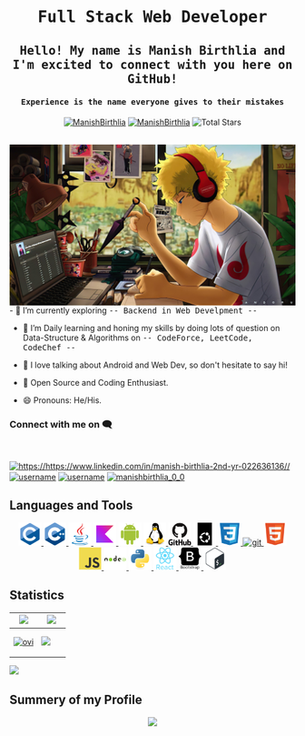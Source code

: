 
<!-- <img align="right" height="260px" width="300px" src="https://github.com/ManishBirthlia/Manish-Profile/blob/main/pngwing.com.png"/> -->
<p align="center"><h1 align="center"> <samp> Full Stack Web Developer</samp></h2></p>
<p align="center" color="slategrey" font-family="sans-serif"><h2 align="center"><samp>Hello! My name is Manish Birthlia and I'm excited to connect with you here on GitHub!
 </samp></h2></p>
<p align="center"><h4 align="center"><samp> Experience is the name everyone gives to their mistakes </samp></h4></p>
<p align="center"> 
	<a href="https://github.com/ManishBirthlia"><img src="https://komarev.com/ghpvc/?username=ManishBirthlia" alt="ManishBirthlia"/></a>
	<a href="https://github.com/ManishBirthlia?tab=repositories"><img src="https://badges.pufler.dev/repos/ManishBirthlia" alt="ManishBirthlia" /></a>
	<img src="https://img.shields.io/github/stars/ManishBirthlia?label=Stars" alt="Total Stars">
</p>
<br>
<!-- Manish Kumar  -->
<!-- contribution graph -->
<!-- img src="https://media.giphy.com/media/qzOs8XQGFNIoCiWo4r/giphy.gif" width="350px" height="300px" alt=gif align="right"--> 
<!-- <img align="right" ="10px" width="400px" src="https://user-images.githubusercontent.com/96776615/156993801-d8d72515-03a9-4421-8166-4cc1feed507b.gif"/> -->
<!-- <img align="right" ="10px" width="400px" src="https://github.com/ManishBirthlia/Manish-Profile/blob/main/pngwing.com.png"/> -->
<img align="right" width="591px" src="https://github.com/ManishBirthlia/Manish-Profile/blob/main/6225d1124e42f.jpg"/>
<div width="50%">
- 🔭 I’m currently exploring  <samp align="center">-- Backend in Web Develpment -- </samp>  <!-- [enviroCar](https://github.com/enviroCar)  -->

- 🌱 I’m Daily learning and honing my skills by doing lots of question on Data-Structure & Algorithms on <samp align="center">  -- CodeForce, LeetCode, CodeChef -- </samp>

- 💬 I love talking about Android and Web Dev, so don't hesitate to say hi!   
  
- 🥇 Open Source and Coding Enthusiast.
- 😄 Pronouns: He/His.

<!-- 📫 How to reach me: [Linkedin](https://www.linkedin.com/in/manish-birthlia-2nd-yr-022636136/), manishbirthliya@gmail.com
</div>-->
### Connect with me on :left_speech_bubble:
<br>	
<p align="left">
<a href="https://https://www.linkedin.com/in/manish-birthlia-2nd-yr-022636136//" target="blank"><img align="center" src="https://raw.githubusercontent.com/rahuldkjain/github-profile-readme-generator/master/src/images/icons/Social/linked-in-alt.svg" alt="https://https://www.linkedin.com/in/manish-birthlia-2nd-yr-022636136//" height="30" width="40" /></a>
<a href="https://leetcode.com/ManishBirthlia/" target="blank"><img align="center" src="https://raw.githubusercontent.com/rahuldkjain/github-profile-readme-generator/master/src/images/icons/Social/leet-code.svg" alt="username" height="30" width="40" /></a>
<a href="https://twitter.com/BirthliaManish" target="blank"><img align="center" src="https://raw.githubusercontent.com/rahuldkjain/github-profile-readme-generator/master/src/images/icons/Social/twitter.svg" alt="username" height="30" width="40" /></a>
<a href="https://www.instagram.com/manishbirthlia_0_0/" target="blank"><img align="center" src="https://raw.githubusercontent.com/rahuldkjain/github-profile-readme-generator/master/src/images/icons/Social/instagram.svg" alt="manishbirthlia_0_0" height="30" width="40" /></a>
</p>
 
	
## Languages and Tools </h3>
<p align="center">
    <a href="https://www.cprogramming.com/" target="_blank">
        <img
            src="https://github.com/devicons/devicon/blob/master/icons/c/c-original.svg"
            alt="c"
            width="40"
            height="40"
        />
    </a>
    <a href="https://www.w3schools.com/cpp/" target="_blank">
        <img
            src="https://github.com/devicons/devicon/blob/master/icons/cplusplus/cplusplus-original.svg"
            alt="c++"
            width="40"
            height="40"
        />
    </a>
  <a href="https://www.java.com" target="_blank">
        <img
            src="https://github.com/devicons/devicon/blob/master/icons/java/java-original.svg"
            alt="java"
            width="40"
            height="40"
        />
    </a>
  <a href="https://kotlinlang.org/" target="_blank">
        <img
            src="https://github.com/devicons/devicon/blob/master/icons/kotlin/kotlin-original.svg"
            alt="kotlin"
            width="40"
            height="40"
        />
    </a>
   <a href="https://www.android.com/intl/en_in/what-is-android/" target="_blank">
        <img
            src="https://github.com/devicons/devicon/blob/master/icons/android/android-original.svg"
            alt="android"
            width="40"
            height="40"
        />
    </a>
  <a href="https://www.linux.org/" target="_blank">
        <img
            src="https://github.com/devicons/devicon/blob/master/icons/linux/linux-original.svg"
            alt="Linux"
            width="40"
            height="40"
        />
    </a> 
	<a href="https://github.com/" target="_blank">
        <img
            src="https://github.com/devicons/devicon/blob/master/icons/github/github-original-wordmark.svg"
            alt="Github"
            width="40"
            height="40"
        />
    </a>
  <a href="https://ubuntu.com/" target="_blank">
        <img
            src="https://github.com/devicons/devicon/blob/master/icons/ubuntu/ubuntu-plain.svg"
            alt="Ubuntu"
            width="40"
            height="40"
        />
    </a>
    <a href="https://www.w3schools.com/css/" target="_blank">
        <img
            src="https://github.com/devicons/devicon/blob/master/icons/css3/css3-original.svg"
            alt="css3"
            width="40"
            height="40"
        />
    </a>
    <a href="https://git-scm.com/" target="_blank">
        <img
            src="https://www.vectorlogo.zone/logos/git-scm/git-scm-icon.svg"
            alt="git"
            width="40"
            height="40"
        />
    </a>
    <a href="https://www.w3.org/html/" target="_blank">
        <img
            src="https://github.com/devicons/devicon/blob/master/icons/html5/html5-original.svg"
            alt="html5"
            width="40"
            height="40"
        />
    </a>
    <a
        href="https://developer.mozilla.org/en-US/docs/Web/JavaScript"
        target="_blank"
    >
        <img
            src="https://github.com/devicons/devicon/blob/master/icons/javascript/javascript-original.svg"
            alt="javascript"
            width="40"
            height="40"
        />
    </a>
    <a href="https://nodejs.org" target="_blank">
        <img
            src="https://github.com/devicons/devicon/blob/master/icons/nodejs/nodejs-original-wordmark.svg"
            alt="nodejs"
            width="40"
            height="40"
        />
    </a>
    <a href="https://www.python.org" target="_blank">
        <img
            src="https://github.com/devicons/devicon/blob/master/icons/python/python-original.svg"
            alt="python"
            width="40"
            height="40"
        />
    </a>
    <a href="https://reactjs.org/" target="_blank">
        <img
            src="https://github.com/devicons/devicon/blob/master/icons/react/react-original-wordmark.svg"
            alt="react"
            width="40"
            height="40"
        />
    </a>
    <a href="https://getbootstrap.com/docs/4.0/getting-started/introduction/" target="_blank">
        <img
            src="https://github.com/devicons/devicon/blob/master/icons/bootstrap/bootstrap-plain-wordmark.svg"
            alt="Bootstrap"
            width="40"
            height="40"
        />
    </a>
    <a href="https://www.gnu.org/software/bash/" target="_blank">
        <img
            src="https://github.com/devicons/devicon/blob/master/icons/bash/bash-original.svg"
            alt="Bash"
            width="40"
            height="40"
        />
    </a>
  	
   
## Statistics
<!-- |<img src="https://github-readme-stats.vercel.app/api?username=ManishBirthlia&show_icons=true&&count_private=true&theme=radical&text_color=fff&title_color=F58B02&icon_color=F58B02"/>|<img src="https://github-readme-streak-stats.herokuapp.com/?user=ManishBirthlia&theme=dark&hide_border=true"/>|
|---|---|
|<p><img src="https://github-readme-stats.vercel.app/api/top-langs?username=ManishBirthlia&show_icons=true&locale=en&layout=compact&theme=highcontrast" alt="ovi" /></p>|<img src="https://activity-graph.herokuapp.com/graph?username=ManishBirthlia&theme=gruvbox&hide_border=true&area=true" alt="ovi" />|
  -->
	
<table>
<thead>
<tr>
<th width="50%"><a target="_blank" rel="noopener noreferrer" href="https://camo.githubusercontent.com/5fd6d3bfcd9ff942f52e6b8c4f3c3e8beeeec50002d19324db876340fef963d7/68747470733a2f2f6769746875622d726561646d652d73746174732e76657263656c2e6170702f6170693f757365726e616d653d4d616e69736842697274686c69612673686f775f69636f6e733d747275652626636f756e745f707269766174653d74727565267468656d653d7261646963616c26746578745f636f6c6f723d666666267469746c655f636f6c6f723d4635384230322669636f6e5f636f6c6f723d463538423032"><img src="https://camo.githubusercontent.com/5fd6d3bfcd9ff942f52e6b8c4f3c3e8beeeec50002d19324db876340fef963d7/68747470733a2f2f6769746875622d726561646d652d73746174732e76657263656c2e6170702f6170693f757365726e616d653d4d616e69736842697274686c69612673686f775f69636f6e733d747275652626636f756e745f707269766174653d74727565267468656d653d7261646963616c26746578745f636f6c6f723d666666267469746c655f636f6c6f723d4635384230322669636f6e5f636f6c6f723d463538423032" data-canonical-src="https://github-readme-stats.vercel.app/api?username=ManishBirthlia&amp;show_icons=true&amp;&amp;count_private=true&amp;theme=radical&amp;text_color=fff&amp;title_color=F58B02&amp;icon_color=F58B02"></a></th>
<th><a target="_blank" rel="noopener noreferrer" href="https://camo.githubusercontent.com/ee58d3a9d88f4466afbe5e3d45c2f0789b8645c2920ab320b44b4ced8daf85ea/68747470733a2f2f6769746875622d726561646d652d73747265616b2d73746174732e6865726f6b756170702e636f6d2f3f757365723d4d616e69736842697274686c6961267468656d653d6461726b26686964655f626f726465723d74727565"><img width="100%" src="https://camo.githubusercontent.com/ee58d3a9d88f4466afbe5e3d45c2f0789b8645c2920ab320b44b4ced8daf85ea/68747470733a2f2f6769746875622d726561646d652d73747265616b2d73746174732e6865726f6b756170702e636f6d2f3f757365723d4d616e69736842697274686c6961267468656d653d6461726b26686964655f626f726465723d74727565" data-canonical-src="https://github-readme-streak-stats.herokuapp.com/?user=ManishBirthlia&amp;theme=dark&amp;hide_border=true"></a></th>
</tr>
</thead>
<tbody>
<tr>
<td><p dir="auto"><a target="_blank" rel="noopener noreferrer" href="https://camo.githubusercontent.com/e53c1b37ed0c6ebaa4a24334f16774885c8105fd6d8ba9c369c790dd4b18ec8a/68747470733a2f2f6769746875622d726561646d652d73746174732e76657263656c2e6170702f6170692f746f702d6c616e67733f757365726e616d653d4d616e69736842697274686c69612673686f775f69636f6e733d74727565266c6f63616c653d656e266c61796f75743d636f6d70616374267468656d653d68696768636f6e7472617374"><img width="100%" src="https://camo.githubusercontent.com/e53c1b37ed0c6ebaa4a24334f16774885c8105fd6d8ba9c369c790dd4b18ec8a/68747470733a2f2f6769746875622d726561646d652d73746174732e76657263656c2e6170702f6170692f746f702d6c616e67733f757365726e616d653d4d616e69736842697274686c69612673686f775f69636f6e733d74727565266c6f63616c653d656e266c61796f75743d636f6d70616374267468656d653d68696768636f6e7472617374" alt="ovi" data-canonical-src="https://github-readme-stats.vercel.app/api/top-langs?username=ManishBirthlia&amp;show_icons=true&amp;locale=en&amp;layout=compact&amp;theme=highcontrast"></a></p></td>
<td><img src="https://github-profile-trophy.vercel.app/?username=ManishBirthlia&theme=onedark" ></td>
</tr>
</tbody>
</table>
<img  src="https://github-readme-activity-graph.vercel.app/graph?username=ManishBirthlia&theme=react-dark&area=true&hide_border=true">
<h2>Summery of my Profile </h2>
<p align="center">
<img src="https://metrics.lecoq.io/ManishBirthlia">
</p>
<!-- [𝚐𝚒𝚝𝚑𝚞𝚋 𝚐𝚛𝚊𝚙𝚑](https://activity-graph.herokuapp.com/graph?username=ManishBirthlia&theme=gruvbox&hide_border=true&area=true) -->
